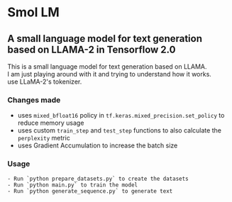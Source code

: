 # Smol LM

## A small language model for text generation based on LLAMA-2 in Tensorflow 2.0

This is a small language model for text generation based on LLAMA.<br>
I am just playing around with it and trying to understand how it works.<br>
use LLaMA-2's tokenizer. <br>

### Changes made

- uses `mixed_bfloat16` policy in `tf.keras.mixed_precision.set_policy` to reduce memory usage
- uses custom `train_step` and `test_step` functions to also calculate the `perplexity` metric
- uses Gradient Accumulation to increase the batch size

### Usage

    - Run `python prepare_datasets.py` to create the datasets
    - Run `python main.py` to train the model
    - Run `python generate_sequence.py` to generate text

